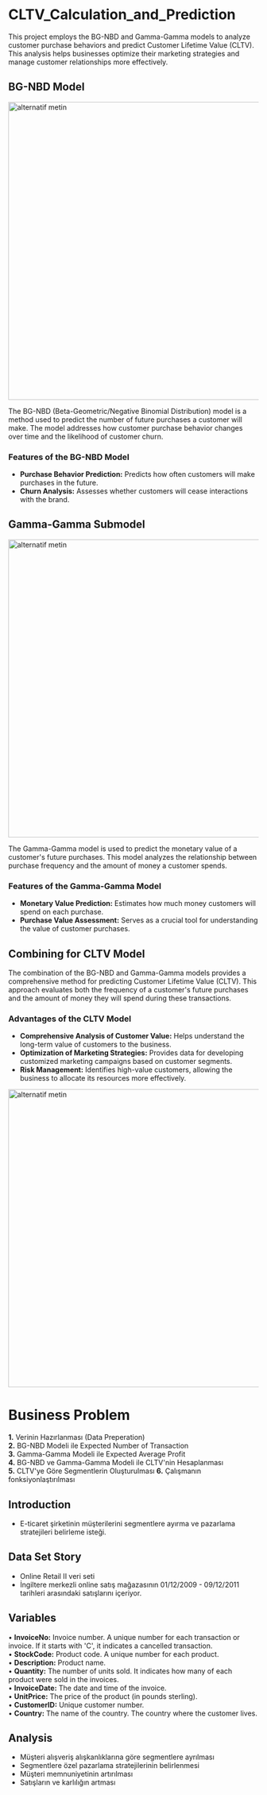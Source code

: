 # CLTV_Calculation_and_Prediction

This project employs the BG-NBD and Gamma-Gamma models to analyze customer purchase behaviors and predict Customer Lifetime Value (CLTV). This analysis helps businesses optimize their marketing strategies and manage customer relationships more effectively.

## BG-NBD Model  <br>
<img src="https://miro.medium.com/v2/resize:fit:1400/0*YUvxLkMUNx2jOIek" alt="alternatif metin" width="600" height=auto>

The BG-NBD (Beta-Geometric/Negative Binomial Distribution) model is a method used to predict the number of future purchases a customer will make. The model addresses how customer purchase behavior changes over time and the likelihood of customer churn.

### Features of the BG-NBD Model

- **Purchase Behavior Prediction:** Predicts how often customers will make purchases in the future.
- **Churn Analysis:** Assesses whether customers will cease interactions with the brand.

## Gamma-Gamma Submodel <br>

<img src="https://miro.medium.com/v2/resize:fit:1400/1*ERgwQVrKQDl34Oq0STzTSA.png" alt="alternatif metin" width="600" height=auto>

The Gamma-Gamma model is used to predict the monetary value of a customer's future purchases. This model analyzes the relationship between purchase frequency and the amount of money a customer spends.

### Features of the Gamma-Gamma Model

- **Monetary Value Prediction:** Estimates how much money customers will spend on each purchase.
- **Purchase Value Assessment:** Serves as a crucial tool for understanding the value of customer purchases.

## Combining for CLTV Model

The combination of the BG-NBD and Gamma-Gamma models provides a comprehensive method for predicting Customer Lifetime Value (CLTV). This approach evaluates both the frequency of a customer's future purchases and the amount of money they will spend during these transactions.

### Advantages of the CLTV Model

- **Comprehensive Analysis of Customer Value:** Helps understand the long-term value of customers to the business.  
- **Optimization of Marketing Strategies:** Provides data for developing customized marketing campaigns based on customer segments.  
- **Risk Management:** Identifies high-value customers, allowing the business to allocate its resources more effectively.<br>
<img src="https://assets-global.website-files.com/5ef27cb65411b70949a151e9/5fc098d7f7b16d5ed93e972a_CLTV1.04.png" alt="alternatif metin" width="600" height=auto>

# Business Problem

**1.** Verinin Hazırlanması (Data Preperation)  
**2.** BG-NBD Modeli ile Expected Number of Transaction  
**3.** Gamma-Gamma Modeli ile Expected Average Profit  
**4.** BG-NBD ve Gamma-Gamma Modeli ile CLTV'nin Hesaplanması  
**5.** CLTV'ye Göre Segmentlerin Oluşturulması
**6.** Çalışmanın fonksiyonlaştırılması

## Introduction
- E-ticaret şirketinin müşterilerini segmentlere ayırma ve pazarlama stratejileri belirleme isteği.  

## Data Set Story
- Online Retail II veri seti  
- İngiltere merkezli online satış mağazasının 01/12/2009 - 09/12/2011 tarihleri arasındaki satışlarını içeriyor.  

## Variables
• **InvoiceNo:** Invoice number. A unique number for each transaction or invoice. If it starts with 'C', it indicates a cancelled transaction.  
• **StockCode:** Product code. A unique number for each product.  
• **Description:** Product name.  
• **Quantity:** The number of units sold. It indicates how many of each product were sold in the invoices.  
• **InvoiceDate:** The date and time of the invoice.  
• **UnitPrice:** The price of the product (in pounds sterling).  
• **CustomerID:** Unique customer number.  
• **Country:** The name of the country. The country where the customer lives.  

## Analysis
- Müşteri alışveriş alışkanlıklarına göre segmentlere ayrılması  
- Segmentlere özel pazarlama stratejilerinin belirlenmesi  
- Müşteri memnuniyetinin artırılması  
- Satışların ve karlılığın artması  
